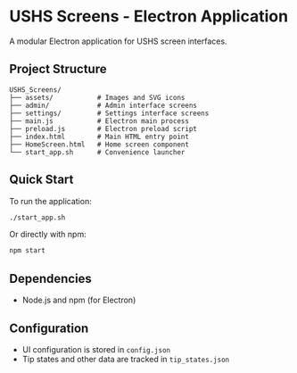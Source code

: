 # USHS Screens - Electron Application

A modular Electron application for USHS screen interfaces.

## Project Structure

```
USHS_Screens/
├── assets/           # Images and SVG icons
├── admin/            # Admin interface screens
├── settings/         # Settings interface screens
├── main.js           # Electron main process
├── preload.js        # Electron preload script
├── index.html        # Main HTML entry point
├── HomeScreen.html   # Home screen component
└── start_app.sh      # Convenience launcher
```

## Quick Start

To run the application:

```bash
./start_app.sh
```

Or directly with npm:

```bash
npm start
```

## Dependencies

- Node.js and npm (for Electron)

## Configuration

- UI configuration is stored in `config.json`
- Tip states and other data are tracked in `tip_states.json`